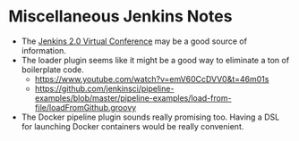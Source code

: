 # Miscellaneous Jenkins Notes

- The [Jenkins 2.0 Virtual Conference](https://www.youtube.com/watch?v=emV60CcDVV0) may be a good source of information.
- The loader plugin seems like it might be a good way to eliminate a ton of boilerplate code.
  - https://www.youtube.com/watch?v=emV60CcDVV0&t=46m01s
  - https://github.com/jenkinsci/pipeline-examples/blob/master/pipeline-examples/load-from-file/loadFromGithub.groovy
- The Docker pipeline plugin sounds really promising too. Having a DSL for launching Docker containers would be really
  convenient.
